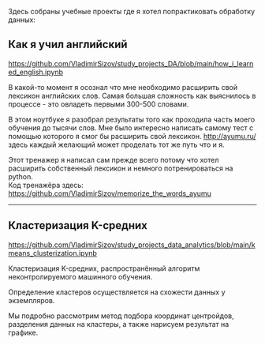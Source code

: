 Здесь собраны учебные проекты где я хотел попрактиковать обработку данных:

## Как я учил английский
https://github.com/VladimirSizov/study_projects_DA/blob/main/how_i_learned_english.ipynb

В какой-то момент я осознал что мне необходимо расширить свой лексикон английских слов.
Самая большая сложность как выяснилось в процессе - это овладеть первыми 300-500 словами.

В этом ноутбуке я разобрал результаты того как проходила часть моего обучения до тысячи слов.
Мне было интересно написать самому тест с помощью которого я смог бы расширить свой лексикон.
http://ayumu.ru/ здесь каждый желающий может проделать тот же путь что и я.

Этот тренажер я написал сам прежде всего потому что хотел расширить собственный лексикон и немного потренироваться на python.  
Код тренажёра здесь: https://github.com/VladimirSizov/memorize_the_words_ayumu

<hr>

## Кластеризация K-средних
https://github.com/VladimirSizov/study_projects_data_analytics/blob/main/kmeans_clusterization.ipynb

Кластеризация K-средних, распространённый алгоритм неконтролируемого машинного обучения.

Определение кластеров осуществляется на схожести данных у экземпляров.

Мы подробно рассмотрим метод подбора координат центройдов, разделения данных на кластеры, а также нарисуем результат на графике.
